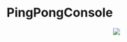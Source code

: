 # PingPongConsole
<p align="center"><img src="https://github.com/Dmytrenko-Roman/pictures-gifs/blob/main/gifs/arthas.ForAllREADMEs.gif" /></p>
